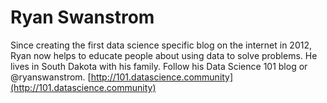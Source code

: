 
# Ryan Swanstrom

Since creating the first data science specific blog on the internet in 2012, Ryan now helps to educate people about using data to solve problems. He lives in South Dakota with his family. 
Follow his Data Science 101 blog or @ryanswanstrom.
[http://101.datascience.community](http://101.datascience.community)

